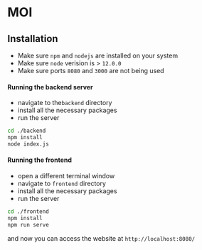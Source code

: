 # MOI

## Installation
- Make sure `npm` and `nodejs` are installed on your system
- Make sure `node` verision is > `12.0.0`
- Make sure ports `8080` and `3000` are not being used

#### Running the backend server
- navigate to the`backend` directory
- install all the necessary packages
- run the server
```bash
cd ./backend
npm install
node index.js
```

#### Running the frontend
- open a different terminal window
- navigate to `frontend` directory
- install all  the necessary packages
- run the server
```bash
cd ./frontend
npm install
npm run serve
```

and now you can access the website at `http://localhost:8080/`
